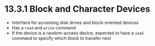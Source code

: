 # 13.3.1 Block and Character Devices

* Interface for accessing disk drives and block-oriented devices
* Has a `read` and `write` command
* If the device is a random-access device, expected to have a `seek` command to specify which block to transfer next
